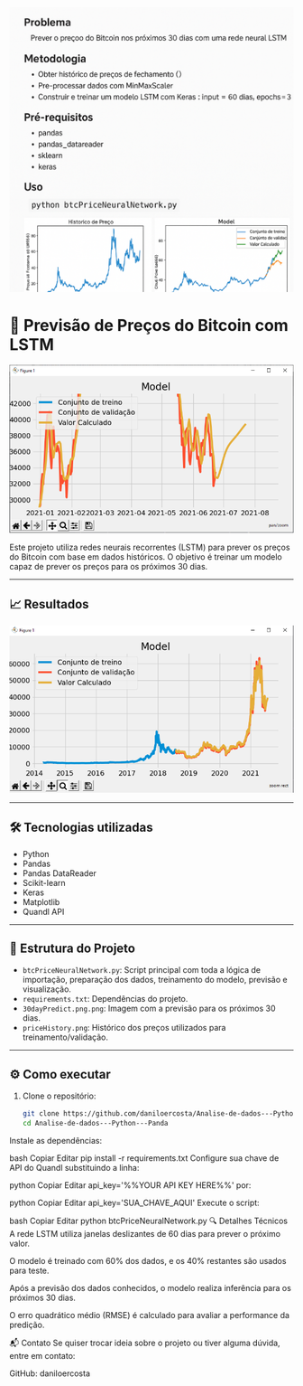 ![Imagem do Projeto](projeto.png)

# 🧠 Previsão de Preços do Bitcoin com LSTM

![Preview do Projeto](https://raw.githubusercontent.com/daniloercosta/Analise-de-dados---Python---Panda/53dfd6dd996da04c192a382781664ddcfeb01c4c/30dayPredict.png.png)

Este projeto utiliza redes neurais recorrentes (LSTM) para prever os preços do Bitcoin com base em dados históricos. O objetivo é treinar um modelo capaz de prever os preços para os próximos 30 dias.

---

## 📈 Resultados

![Histórico de Preço](https://raw.githubusercontent.com/daniloercosta/Analise-de-dados---Python---Panda/53dfd6dd996da04c192a382781664ddcfeb01c4c/priceHistory.png)

---

## 🛠 Tecnologias utilizadas

- Python
- Pandas
- Pandas DataReader
- Scikit-learn
- Keras
- Matplotlib
- Quandl API

---

## 📂 Estrutura do Projeto

- `btcPriceNeuralNetwork.py`: Script principal com toda a lógica de importação, preparação dos dados, treinamento do modelo, previsão e visualização.
- `requirements.txt`: Dependências do projeto.
- `30dayPredict.png.png`: Imagem com a previsão para os próximos 30 dias.
- `priceHistory.png`: Histórico dos preços utilizados para treinamento/validação.

---

## ⚙️ Como executar

1. Clone o repositório:
   ```bash
   git clone https://github.com/daniloercosta/Analise-de-dados---Python---Panda.git
   cd Analise-de-dados---Python---Panda
Instale as dependências:

bash
Copiar
Editar
pip install -r requirements.txt
Configure sua chave de API do Quandl substituindo a linha:

python
Copiar
Editar
api_key='%%YOUR API KEY HERE%%'
por:

python
Copiar
Editar
api_key='SUA_CHAVE_AQUI'
Execute o script:

bash
Copiar
Editar
python btcPriceNeuralNetwork.py
🔍 Detalhes Técnicos
A rede LSTM utiliza janelas deslizantes de 60 dias para prever o próximo valor.

O modelo é treinado com 60% dos dados, e os 40% restantes são usados para teste.

Após a previsão dos dados conhecidos, o modelo realiza inferência para os próximos 30 dias.

O erro quadrático médio (RMSE) é calculado para avaliar a performance da predição.

📬 Contato
Se quiser trocar ideia sobre o projeto ou tiver alguma dúvida, entre em contato:

GitHub: daniloercosta
